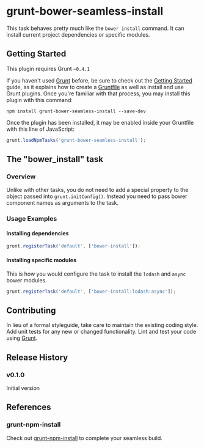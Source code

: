 grunt-bower-seamless-install
=================

This task behaves pretty much like the `bower install` command. It can install current project dependencies or specific modules.

## Getting Started
This plugin requires Grunt `~0.4.1`

If you haven't used [Grunt](http://gruntjs.com/) before, be sure to check out the [Getting Started](http://gruntjs.com/getting-started) guide, as it explains how to create a [Gruntfile](http://gruntjs.com/sample-gruntfile) as well as install and use Grunt plugins. Once you're familiar with that process, you may install this plugin with this command:

```shell
npm install grunt-bower-seamless-install --save-dev
```

Once the plugin has been installed, it may be enabled inside your Gruntfile with this line of JavaScript:

```js
grunt.loadNpmTasks('grunt-bower-seamless-install');
```

## The "bower_install" task

### Overview
Unlike with other tasks, you do not need to add a special property to the object passed into `grunt.initConfig()`. Instead you need to pass bower component names as arguments to the task.

### Usage Examples

#### Installing dependencies
```js
grunt.registerTask('default', ['bower-install']);
```

#### Installing specific modules
This is how you would configure the task to install the `lodash` and `async` bower modules.

```js
grunt.registerTask('default', ['bower-install:lodash:async']);
```

## Contributing
In lieu of a formal styleguide, take care to maintain the existing coding style. Add unit tests for any new or changed functionality. Lint and test your code using [Grunt](http://gruntjs.com/).

## Release History
### v0.1.0
Initial version

## References
### grunt-npm-install

Check out [grunt-npm-install](https://www.npmjs.org/package/grunt-npm-install) to complete your seamless build.